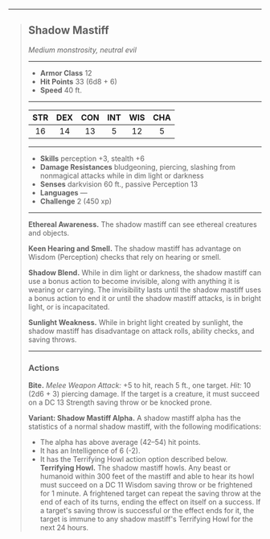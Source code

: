 ***
> ## Shadow Mastiff
> *Medium monstrosity, neutral evil*
> 
> ***
> 
> - **Armor Class** 12
> - **Hit Points** 33 (6d8 + 6)
> - **Speed** 40 ft.
> 
> ***
> 
> |STR|DEX|CON|INT|WIS|CHA|
> |:---:|:---:|:---:|:---:|:---:|:---:|
> |16|14|13|5|12|5|
> 
> ***
> 
> - **Skills** perception +3, stealth +6
> - **Damage Resistances** bludgeoning, piercing, slashing from nonmagical attacks while in dim light or darkness
> - **Senses** darkvision 60 ft., passive Perception 13
> - **Languages** —
> - **Challenge** 2 (450 xp)
> 
> ***
> 
> **Ethereal Awareness.** The shadow mastiff can see ethereal creatures and objects.
> 
> **Keen Hearing and Smell.** The shadow mastiff has advantage on Wisdom (Perception) checks that rely on hearing or smell.
> 
> **Shadow Blend.** While in dim light or darkness, the shadow mastiff can use a bonus action to become invisible, along with anything it is wearing or carrying. The invisibility lasts until the shadow mastiff uses a bonus action to end it or until the shadow mastiff attacks, is in bright light, or is incapacitated.
> 
> **Sunlight Weakness.** While in bright light created by sunlight, the shadow mastiff has disadvantage on attack rolls, ability checks, and saving throws.
> 
> ***
> 
> ### Actions
> **Bite.** *Melee Weapon Attack:* +5 to hit, reach 5 ft., one target. *Hit:* 10 (2d6 + 3) piercing damage. If the target is a creature, it must succeed on a DC 13 Strength saving throw or be knocked prone.
> 
> **Variant: Shadow Mastiff Alpha.** A shadow mastiff alpha has the statistics of a normal shadow mastiff, with the following modifications:  
> - The alpha has above average (42–54) hit points.  
> - It has an Intelligence of 6 (-2).  
> - It has the Terrifying Howl action option described below.  
> **Terrifying Howl.** The shadow mastiff howls. Any beast or humanoid within 300 feet of the mastiff and able to hear its howl must succeed on a DC 11 Wisdom saving throw or be frightened for 1 minute. A frightened target can repeat the saving throw at the end of each of its turns, ending the effect on itself on a success. If a target's saving throw is successful or the effect ends for it, the target is immune to any shadow mastiff's Terrifying Howl for the next 24 hours.